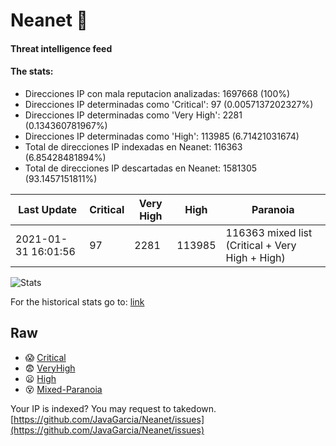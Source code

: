 # Neanet :hocho:
#### Threat intelligence feed
#### The stats:

- Direcciones IP con mala reputacion analizadas: 1697668 (100%)
- Direcciones IP determinadas como 'Critical':  97 (0.0057137202327%)
- Direcciones IP determinadas como 'Very High':  2281 (0.134360781967%)
- Direcciones IP determinadas como 'High':  113985 (6.71421031674)
- Total de direcciones IP indexadas en Neanet:  116363 (6.85428481894%)
- Total de direcciones IP descartadas en Neanet:  1581305 (93.1457151811%)

| Last Update | Critical | Very High | High | Paranoia |
| --- | --- | --- | --- | --- |
| 2021-01-31 16:01:56 | 97 | 2281 | 113985 | 116363 mixed list (Critical + Very High + High)|

![Stats](https://docs.google.com/spreadsheets/d/e/2PACX-1vSnaNMIXVabIpDJjufMlzH7poXnshF3mgd8Is1g9ytUEzVsP5my4Trn8f-xkoLLQ38xpL3HtmUexLo6/pubchart?oid=501124687&format=image)

For the historical stats go to: [link](/stats.csv)
## Raw
- :scream: [Critical](https://raw.githubusercontent.com/JavaGarcia/Neanet/master/blacklists/neanet_critical.txt)
- :fearful: [VeryHigh](https://raw.githubusercontent.com/JavaGarcia/Neanet/master/blacklists/neanet_veryHigh.txtt)
- :frowning: [High](https://raw.githubusercontent.com/JavaGarcia/Neanet/master/blacklists/neanet_high.txt)
- :dizzy_face: [Mixed-Paranoia](https://raw.githubusercontent.com/JavaGarcia/Neanet/master/blacklists/neanet_all.txt)


Your IP is indexed? You may request to takedown. [https://github.com/JavaGarcia/Neanet/issues](https://github.com/JavaGarcia/Neanet/issues)























































































































































































































































































































































































































































































































































































































































































































































































































































































































































































































































































































































































































































































































































































































































































































































































































































































































































































































































































































































































































































































































































































































































































































































































































































































































































































































































































































































































































































































































































































































































































































































































































































































































































































































































































































































































































































































































































































































































































































































































































